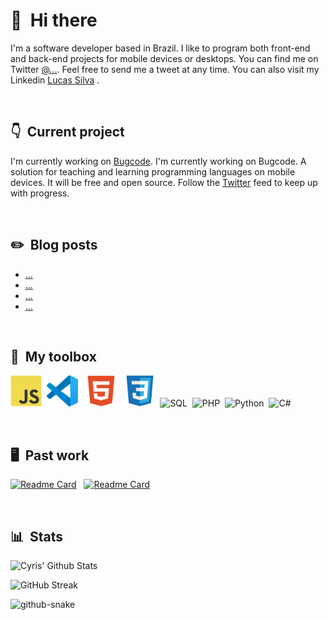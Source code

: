 # 👋 &nbsp;Hi there

I'm a software developer based in Brazil. I like to program both front-end and back-end projects for mobile devices or desktops. You can find me on Twitter [@...](https://twitter.com/...). 
Feel free to send me a tweet at any time. You can also visit my Linkedin [Lucas Silva](https://www.linkedin.com/in/lucas-silva-64a715269/) .

&nbsp;

## 👇 &nbsp;Current project

I'm currently working on [Bugcode](https://lucassilvac.github.io/BugCode/). I'm currently working on Bugcode. A solution for teaching and learning programming languages on mobile devices. It will be free and open source. Follow the [Twitter](https://twitter.com/...) feed to keep up with progress.

&nbsp;

## ✏️ &nbsp;Blog posts

<!-- BLOG-POST-LIST:START -->
- [...](https://cyris.io/blog/reverse-engineer-reolink)
- [...](https://cyris.io/blog/reverse-engineer-api-copy)
- [...](https://cyris.io/blog/canvas-image-generation)
- [...](https://cyris.io/blog/find-developer-friends)
<!-- BLOG-POST-LIST:END -->

&nbsp;

## 🧰 &nbsp;My toolbox

<img  src="https://raw.githubusercontent.com/devicons/devicon/1119b9f84c0290e0f0b38982099a2bd027a48bf1/icons/javascript/javascript-original.svg" alt="JavaScript" width="50" height="50"/>&nbsp;
<img  src="https://raw.githubusercontent.com/devicons/devicon/1119b9f84c0290e0f0b38982099a2bd027a48bf1/icons/vscode/vscode-original.svg" alt="VSCode" width="50" height="50"/> &nbsp;
<img  src="https://raw.githubusercontent.com/devicons/devicon/1119b9f84c0290e0f0b38982099a2bd027a48bf1/icons/html5/html5-plain.svg" alt="HTML5" width="50" height="50"/> &nbsp;
<img  src="https://raw.githubusercontent.com/devicons/devicon/1119b9f84c0290e0f0b38982099a2bd027a48bf1/icons/css3/css3-original.svg" alt="CSS3" width="50" height="50"/>&nbsp;
<img src="https://cdn.jsdelivr.net/gh/devicons/devicon@latest/icons/azuresqldatabase/azuresqldatabase-original.svg" alt="SQL" width="50" height="50"/>&nbsp;
<img src="https://cdn.jsdelivr.net/gh/devicons/devicon@latest/icons/php/php-original.svg" alt="PHP" width="50" height="50"/>&nbsp;
<img src="https://cdn.jsdelivr.net/gh/devicons/devicon@latest/icons/python/python-original.svg" alt="Python" width="50" height="50"/>&nbsp;
<img src="https://cdn.jsdelivr.net/gh/devicons/devicon@latest/icons/csharp/csharp-original.svg" alt="C#" width="50" height="50"/>
          
            
&nbsp;

## 🖥 &nbsp;Past work

[![Readme Card](https://github-readme-stats.vercel.app/api/pin/?username=CyrisXD&repo=Pwnagetty&bg_color=0d1116&title_color=ce09ec&text_color=a4aacb&icon_color=007ec6)](https://github.com/CyrisXD/Pwnagetty) &nbsp; [![Readme Card](https://github-readme-stats.vercel.app/api/pin/?username=CyrisXD&repo=love-lock-card&bg_color=0d1116&title_color=ce09ec&text_color=a4aacb&icon_color=007ec6)](https://github.com/CyrisXD/love-lock-card)

&nbsp;

## 📊 &nbsp;Stats

![Cyris' Github Stats](https://github-readme-stats.vercel.app/api?username=CyrisXD&hide=contribs,prs&show_icons=true&bg_color=0d1116&title_color=ce09ec&text_color=a4aacb&icon_color=007ec6)

![GitHub Streak](https://github-readme-streak-stats.herokuapp.com/?user=CyrisXD&theme=dark&count_private=true&bg_color=0d1116&title_color=ce09ec&text_color=a4aacb&icon_color=007ec6)

<picture>
  <source media="(prefers-color-scheme: dark)" srcset="github-snake-dark.svg" />
  <source media="(prefers-color-scheme: light)" srcset="github-snake.svg" />
  <img alt="github-snake" src="github-snake.svg" />
</picture>
